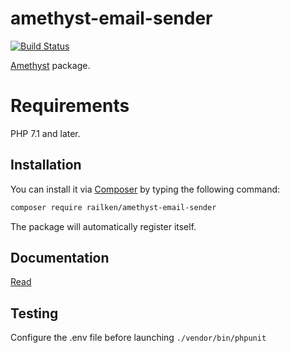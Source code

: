 # amethyst-email-sender

[![Build Status](https://travis-ci.org/railken/amethyst-email-sender.svg?branch=master)](https://travis-ci.org/railken/amethyst-email-sender)

[Amethyst](https://github.com/railken/amethyst) package.

# Requirements

PHP 7.1 and later.

## Installation

You can install it via [Composer](https://getcomposer.org/) by typing the following command:

```bash
composer require railken/amethyst-email-sender
```

The package will automatically register itself.

## Documentation

[Read](docs/index.md)

## Testing

Configure the .env file before launching `./vendor/bin/phpunit`
